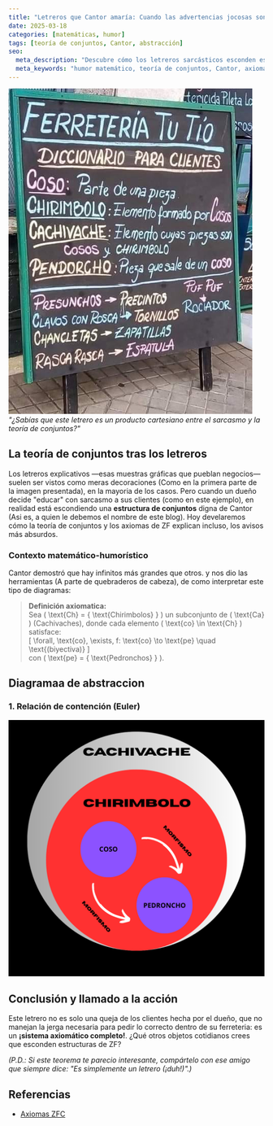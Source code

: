 ```yaml
---
title: "Letreros que Cantor amaría: Cuando las advertencias jocosas son conjuntos no numerables"
date: 2025-03-18
categories: [matemáticas, humor]
tags: [teoría de conjuntos, Cantor, abstracción]
seo:
  meta_description: "Descubre cómo los letreros sarcásticos esconden estructuras matemáticas rigurosas: una aplicación jocosa de la teoría de conjuntos de Cantor."
  meta_keywords: "humor matemático, teoría de conjuntos, Cantor, axiomas ZF, abstracción, letreros graciosos"
---
```


![Letrero sarcástico en un negocio](/assets/images/posts/letrero-explicativo.jpg)  
*"¿Sabías que este letrero es un producto cartesiano entre el sarcasmo y la teoría de conjuntos?"*

## La teoría de conjuntos tras los letreros

Los letreros explicativos —esas muestras gráficas que pueblan negocios— suelen ser vistos como meras decoraciones (Como en la primera parte de la imagen presentada), en la mayoria de los casos. Pero cuando un dueño decide "educar" con sarcasmo a sus clientes (como en este ejemplo), en realidad está escondiendo una **estructura de conjuntos** digna de Cantor (Asi es, a quien le debemos el nombre de este blog). Hoy develaremos cómo la teoría de conjuntos y los axiomas de ZF explican incluso, los avisos más absurdos.

### Contexto matemático-humorístico
Cantor demostró que hay infinitos más grandes que otros. y nos dio las herramientas (A parte de quebraderos de cabeza), de como interpretar este tipo de diagramas:

> **Definición axiomatica:**  
> Sea \( \text{Ch} = \{ \text{Chirimbolos} \} \) un subconjunto de \( \text{Ca} \) (Cachivaches), donde cada elemento \( \text{co} \in \text{Ch} \) satisface:  
> \[ \forall\, \text{co}\, \exists\, f: \text{co} \to \text{pe} \quad \text{(biyectiva)} \]  
> con \( \text{pe} = \{ \text{Pedronchos} \} \).

## Diagramaa de abstraccion
### 1. Relación de contención (Euler)
![Diagrama de Euler mostrando conjuntos anidados](/assets/images/posts/diagrama-euler.png)  

## Conclusión y llamado a la acción
Este letrero no es solo una queja de los clientes hecha por el dueño, que no manejan la jerga necesaria para pedir lo correcto dentro de su ferreteria: es un **¡sistema axiomático completo!**. ¿Qué otros objetos cotidianos crees que esconden estructuras de ZF?  

*(P.D.: Si este teorema te parecio interesante, compártelo con ese amigo que siempre dice: "Es simplemente un letrero (¡duh!)".)*

## Referencias
- [Axiomas ZFC](https://es.wikipedia.org/wiki/Axiomas_de_Zermelo-Fraenkel)